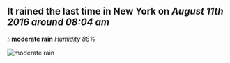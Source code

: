 ## It rained the last time in New York on *August 11th 2016 around 08:04 am*
💧  **moderate rain** *Humidity 88%*

![moderate rain](http://openweathermap.org/img/w/10d.png)
